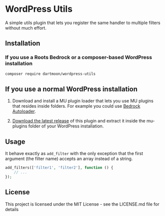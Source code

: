 # WordPress Utils

A simple utils plugin that lets you register the same handler to multiple filters without much effort.

## Installation

### If you use a Roots Bedrock or a composer-based WordPress installation

```bash
composer require dartmoon/wordpress-utils
```

## If you use a normal WordPress installation

1. Download and install a MU plugin loader that lets you use MU plugins that resides inside folders. For example you could use [Bedrock Autoloader](https://github.com/roots/bedrock-autoloader).

2. [Download the latest release](https://github.com/dartmoon-io/wordpress-utils/releases) of this plugin and extract it inside the mu-plugins folder of your WordPress installation.

## Usage
It behave exactly as `add_filter` with the only exception that the first argument (the filter name) accepts an array instead of a string.

```php
add_filters(['filter1', 'filter2'], function () {
    // ...
});
```

## License

This project is licensed under the MIT License - see the LICENSE.md file for details